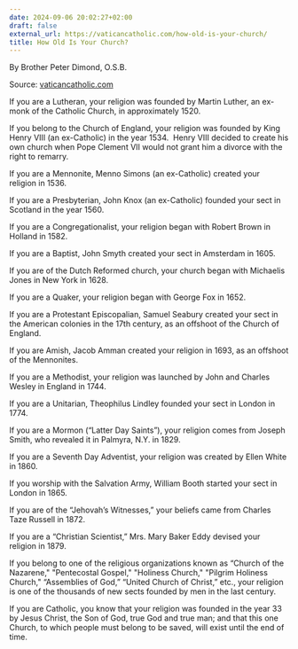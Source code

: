 ```yaml
---
date: 2024-09-06 20:02:27+02:00
draft: false
external_url: https://vaticancatholic.com/how-old-is-your-church/
title: How Old Is Your Church?
---
```



By Brother Peter Dimond, O.S.B.

Source: [vaticancatholic.com](https://vaticancatholic.com/how-old-is-your-church/)

<p>If you are a Lutheran, your religion was founded by Martin Luther, an ex-monk of the Catholic Church, in approximately 1520.</p>
<p>If you belong to the Church of England, your religion was founded by King Henry VIII (an ex-Catholic) in the year 1534.&nbsp; Henry VIII decided to create his own church when Pope Clement VII would not grant him a divorce with the right to remarry.</p>
<p>If you are a Mennonite, Menno Simons (an ex-Catholic) created your religion in 1536.</p>
<p>If you are a Presbyterian, John Knox (an ex-Catholic) founded your sect in Scotland in the year 1560.</p>
<p>If you are a Congregationalist, your religion began with Robert Brown in Holland in 1582.</p>
<p>If you are a Baptist, John Smyth created your sect in Amsterdam in 1605.</p>
<p>If you are of the Dutch Reformed church, your church began with Michaelis Jones in New York in 1628.</p>
<p>If you are a Quaker, your religion began with George Fox in 1652.</p>
<p>If you are a Protestant Episcopalian, Samuel Seabury created your sect in the American colonies in the 17th century, as an offshoot of the Church of England.</p>
<p>If you are Amish, Jacob Amman created your religion in 1693, as an offshoot of the Mennonites.</p>
<p>If you are a Methodist, your religion was launched by John and Charles Wesley in England in 1744.</p>
<p>If you are a Unitarian, Theophilus Lindley founded your sect in London in 1774.</p>
<p>If you are a Mormon (“Latter Day Saints”), your religion comes from Joseph Smith, who revealed it in Palmyra, N.Y. in 1829.</p>
<p>If you are a Seventh Day Adventist, your religion was created by Ellen White in 1860.</p>
<p>If you worship with the Salvation Army, William Booth started your sect in London in 1865.</p>
<p>If you are of the “Jehovah’s Witnesses,” your beliefs came from Charles Taze Russell in 1872.</p>
<p>If you are a “Christian Scientist,” Mrs. Mary Baker Eddy devised your religion in 1879.</p>
<p>If you belong to one of the religious organizations known as “Church of the Nazarene," "Pentecostal Gospel," "Holiness Church," "Pilgrim Holiness Church," “Assemblies of God,” “United Church of Christ,” etc., your religion is one of the thousands of new sects founded by men in the last century.</p>
<p>If you are Catholic, you know that your religion was founded in the year 33 by Jesus Christ, the Son of God, true God and true man; and that this one Church, to which people must belong to be saved, will exist until the end of time.</p>

